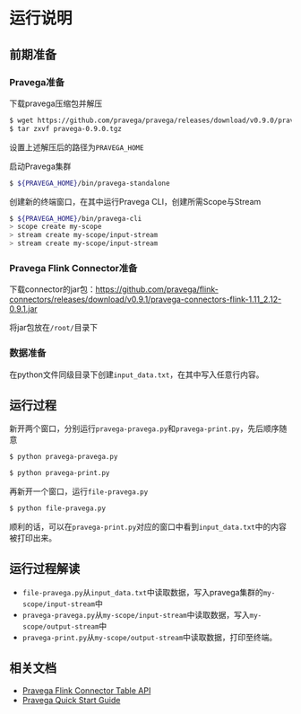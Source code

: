 # 运行说明

## 前期准备

### Pravega准备

下载pravega压缩包并解压

```bash
$ wget https://github.com/pravega/pravega/releases/download/v0.9.0/pravega-0.9.0.tgz
$ tar zxvf pravega-0.9.0.tgz
```

设置上述解压后的路径为`PRAVEGA_HOME` 

启动Pravega集群

```bash
$ ${PRAVEGA_HOME}/bin/pravega-standalone
```

创建新的终端窗口，在其中运行Pravega CLI，创建所需Scope与Stream

```bash
$ ${PRAVEGA_HOME}/bin/pravega-cli
> scope create my-scope
> stream create my-scope/input-stream
> stream create my-scope/input-stream
```

### Pravega Flink Connector准备

下载connector的jar包：https://github.com/pravega/flink-connectors/releases/download/v0.9.1/pravega-connectors-flink-1.11_2.12-0.9.1.jar

将jar包放在`/root/`目录下

### 数据准备

在python文件同级目录下创建`input_data.txt`，在其中写入任意行内容。

## 运行过程

新开两个窗口，分别运行`pravega-pravega.py`和`pravega-print.py`，先后顺序随意

```bash
$ python pravega-pravega.py
```

```bash
$ python pravega-print.py
```

再新开一个窗口，运行`file-pravega.py`

```bash
$ python file-pravega.py
```

顺利的话，可以在`pravega-print.py`对应的窗口中看到`input_data.txt`中的内容被打印出来。

## 运行过程解读

- `file-pravega.py`从`input_data.txt`中读取数据，写入pravega集群的`my-scope/input-stream`中
- `pravega-pravega.py`从`my-scope/input-stream`中读取数据，写入`my-scope/output-stream`中
- `pravega-print.py`从`my-scope/output-stream`中读取数据，打印至终端。

## 相关文档

- [Pravega Flink Connector Table API](https://github.com/pravega/flink-connectors/blob/master/documentation/src/docs/table-api.md)
- [Pravega Quick Start Guide](https://github.com/pravega/pravega/blob/master/documentation/src/docs/getting-started/quick-start.md)